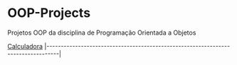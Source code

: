 # OOP-Projects
Projetos OOP da disciplina de Programação Orientada a Objetos

[Calculadora](https://github.com/fixlipw/OOP-Projects/tree/main/_001-Calculator/src)
|----------------------------------------------------------------------------------|
